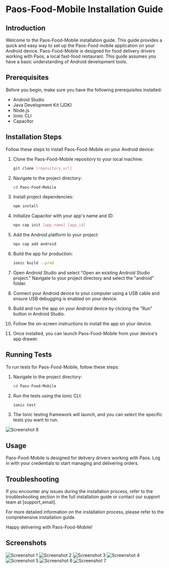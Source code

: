 # Paos-Food-Mobile Installation Guide


## Introduction

Welcome to the Paos-Food-Mobile installation guide. This guide provides a quick and easy way to set up the Paos-Food mobile application on your Android device. Paos-Food-Mobile is designed for food delivery drivers working with Paos, a local fast-food restaurant. This guide assumes you have a basic understanding of Android development tools.

## Prerequisites

Before you begin, make sure you have the following prerequisites installed:

- Android Studio
- Java Development Kit (JDK)
- Node.js
- Ionic CLI
- Capacitor

## Installation Steps

Follow these steps to install Paos-Food-Mobile on your Android device:

1. Clone the Paos-Food-Mobile repository to your local machine:

   ```bash
   git clone [repository_url]
   ```

2. Navigate to the project directory:

   ```bash
   cd Paos-Food-Mobile
   ```

3. Install project dependencies:

   ```bash
   npm install
   ```

4. Initialize Capacitor with your app's name and ID:

   ```bash
   npx cap init [app_name] [app_id]
   ```

5. Add the Android platform to your project:

   ```bash
   npx cap add android
   ```

6. Build the app for production:

   ```bash
   ionic build --prod
   ```

7. Open Android Studio and select "Open an existing Android Studio project." Navigate to your project directory and select the "android" folder.

8. Connect your Android device to your computer using a USB cable and ensure USB debugging is enabled on your device.

9. Build and run the app on your Android device by clicking the "Run" button in Android Studio.

10. Follow the on-screen instructions to install the app on your device.

11. Once installed, you can launch Paos-Food-Mobile from your device's app drawer.

## Running Tests

To run tests for Paos-Food-Mobile, follow these steps:

1. Navigate to the project directory:

   ```bash
   cd Paos-Food-Mobile
   ```

2. Run the tests using the Ionic CLI:

   ```bash
   ionic test
   ```

3. The Ionic testing framework will launch, and you can select the specific tests you want to run.

![Screenshot 8](img/console-karma.JPG)

## Usage

Paos-Food-Mobile is designed for delivery drivers working with Paos. Log in with your credentials to start managing and delivering orders.

## Troubleshooting

If you encounter any issues during the installation process, refer to the troubleshooting section in the full installation guide or contact our support team at [support_email].

For more detailed information on the installation process, please refer to the comprehensive installation guide.

Happy delivering with Paos-Food-Mobile!

## Screenshots

![Screenshot 1](img/img1.JPG)
![Screenshot 2](img/img2.JPG)
![Screenshot 3](img/img3.JPG)
![Screenshot 4](img/img4.JPG)
![Screenshot 5](img/img5.JPG)
![Screenshot 6](img/img6.JPG)
![Screenshot 7](img/img7.JPG)
